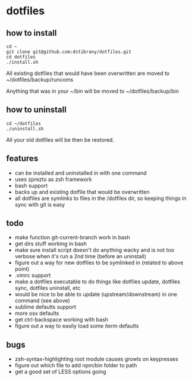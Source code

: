 dotfiles
========

how to install
----------
    cd ~
    git clone git@github.com:dstibrany/dotfiles.git 
    cd dotfiles
    ./install.sh

All existing dotfiles that would have been overwritten are moved to ~/dotfiles/backup/runcoms

Anything that was in your ~/bin will be moved to ~/dotfiles/backup/bin

how to uninstall
----------------
    cd ~/dotfiles
    ./uninstall.sh

All your old dotfiles will be then be restored.

features
--------
- can be installed and uninstalled in with one command
- uses zprezto as zsh framework
- bash support
- backs up and existing dotfile that would be overwritten
- all dotfiles are symlinks to files in the /dotfiles dir, so keeping things in sync with git is easy

todo
----
- make function git-current-branch work in bash
- get dirs stuff working in bash
- make sure install script doesn't do anything wacky and is not too verbose when it's run a 2nd time (before an uninstall)
- figure out a way for new dotfiles to be symlinked in (related to above point)
- .vimrc support
- make a dotfiles executable to do things like dotfiles update, dotfiles sync, dotfiles uninstall, etc
- would be nice to be able to update (upstream/downstream) in one command (see above)
- sublime defaults support
- more osx defaults
- get ctrl-backspace working with bash
- figure out a way to easily load some iterm defaults

bugs
----
- zsh-syntax-highlighting root module causes growls on keypresses
- figure out which file to add npm/bin folder to path
- get a good set of LESS options going